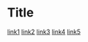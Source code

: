 # Title

[link1](https://something.com)
[link2](https://www.google.com/?client=safari&channel=mac_bm)
[link3](https://www.gradescope.com)
[link4](https://docs.google.com/document/d/1NDRdEzWw1E8vJaWP_bIEAOtFM03z_FfiwXhbNyix8Zo/edit#heading=h.uhclq29qh1jt)
[link5]((https://docs.google.com))
 